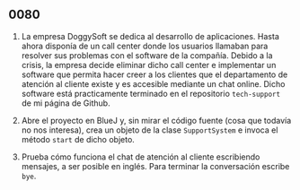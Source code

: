 ## 0080

1. La empresa DoggySoft se dedica al desarrollo de aplicaciones. Hasta ahora disponía de un call center donde los usuarios llamaban para resolver sus problemas con el software de la compañía. Debido a la crisis, la empresa decide eliminar dicho call center e implementar un software que permita hacer creer a los clientes que el departamento de atención al cliente existe y es accesible mediante un chat online. Dicho software está practicamente terminado en el repositorio `tech-support` de mi página de Github.

2. Abre el proyecto en BlueJ y, sin mirar el código fuente (cosa que todavía no nos interesa), crea un objeto de la clase `SupportSystem` e invoca el método `start` de dicho objeto.

3. Prueba cómo funciona el chat de atención al cliente escribiendo mensajes, a ser posible en inglés. Para terminar la conversación escribe `bye`.
